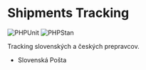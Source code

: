 # Shipments Tracking

![PHPUnit](https://github.com/martinusdev/shipments-tracking/actions/workflows/phpunit.yml/badge.svg)
![PHPStan](https://github.com/martinusdev/shipments-tracking/actions/workflows/phpstan.yml/badge.svg)


Tracking slovenských a českých prepravcov.

* Slovenská Pošta
